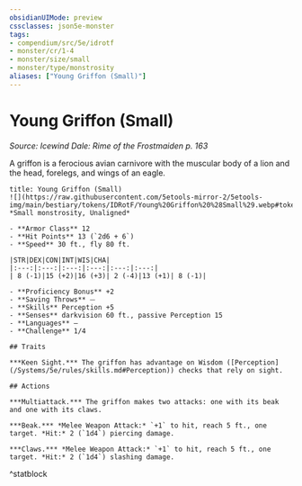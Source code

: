 ```yaml
---
obsidianUIMode: preview
cssclasses: json5e-monster
tags:
- compendium/src/5e/idrotf
- monster/cr/1-4
- monster/size/small
- monster/type/monstrosity
aliases: ["Young Griffon (Small)"]
---
```

# Young Griffon (Small)
*Source: Icewind Dale: Rime of the Frostmaiden p. 163*  

A griffon is a ferocious avian carnivore with the muscular body of a lion and the head, forelegs, and wings of an eagle.

```ad-statblock
title: Young Griffon (Small)
![](https://raw.githubusercontent.com/5etools-mirror-2/5etools-img/main/bestiary/tokens/IDRotF/Young%20Griffon%20%28Small%29.webp#token)
*Small monstrosity, Unaligned*

- **Armor Class** 12
- **Hit Points** 13 (`2d6 + 6`)
- **Speed** 30 ft., fly 80 ft.

|STR|DEX|CON|INT|WIS|CHA|
|:---:|:---:|:---:|:---:|:---:|:---:|
| 8 (-1)|15 (+2)|16 (+3)| 2 (-4)|13 (+1)| 8 (-1)|

- **Proficiency Bonus** +2
- **Saving Throws** ⏤
- **Skills** Perception +5
- **Senses** darkvision 60 ft., passive Perception 15
- **Languages** —
- **Challenge** 1/4

## Traits

***Keen Sight.*** The griffon has advantage on Wisdom ([Perception](/Systems/5e/rules/skills.md#Perception)) checks that rely on sight.

## Actions

***Multiattack.*** The griffon makes two attacks: one with its beak and one with its claws.

***Beak.*** *Melee Weapon Attack:* `+1` to hit, reach 5 ft., one target. *Hit:* 2 (`1d4`) piercing damage.

***Claws.*** *Melee Weapon Attack:* `+1` to hit, reach 5 ft., one target. *Hit:* 2 (`1d4`) slashing damage.
```
^statblock